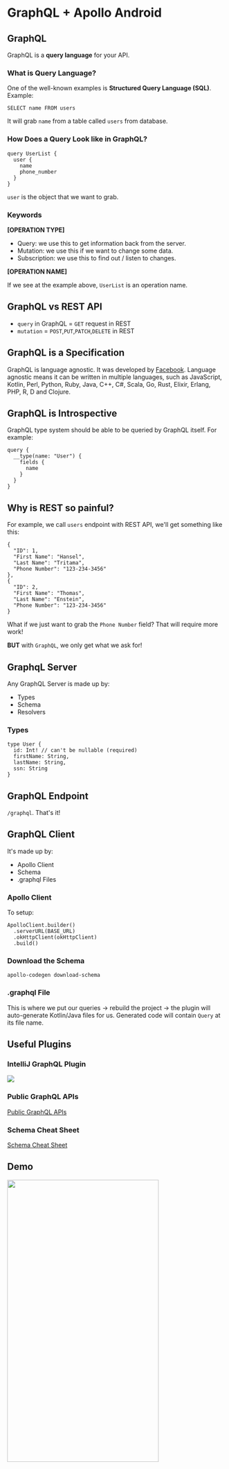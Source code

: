 # GraphQL + Apollo Android

## GraphQL
GraphQL is a **query language** for your API. 

### What is Query Language?
One of the well-known examples is **Structured Query Language (SQL)**.
Example:
```
SELECT name FROM users
```
It will grab `name` from a table called `users` from database.

### How Does a Query Look like in GraphQL?
```
query UserList {
  user {
    name
    phone_number
  }
}
```
`user` is the object that we want to grab.

### Keywords

**[OPERATION TYPE]**
* Query: we use this to get information back from the server.
* Mutation: we use this if we want to change some data.
* Subscription: we use this to find out / listen to changes.

**[OPERATION NAME]**

If we see at the example above, `UserList` is an operation name.

## GraphQL vs REST API

* `query` in GraphQL = `GET` request in REST
* `mutation` = `POST`,`PUT`,`PATCH`,`DELETE` in REST

## GraphQL is a Specification
GraphQL is language agnostic. It was developed by [Facebook](http://spec.graphql.org/draft/). Language agnostic means it can be written in multiple languages, such as JavaScript, Kotlin, Perl, Python, Ruby, Java, C++, C#, Scala, Go, Rust, Elixir, Erlang, PHP, R, D and Clojure.

## GraphQL is Introspective
GraphQL type system should be able to be queried by GraphQL itself.
For example:
```
query {
  __type(name: "User") {
    fields {
      name
    }
  }
}
```

## Why is REST so painful?
For example, we call `users` endpoint with REST API, we'll get something like this:
```
{
  "ID": 1,
  "First Name": "Hansel",
  "Last Name": "Tritama",
  "Phone Number": "123-234-3456"
},
{
  "ID": 2,
  "First Name": "Thomas",
  "Last Name": "Enstein",
  "Phone Number": "123-234-3456"
}
```
What if we just want to grab the `Phone Number` field? That will require more work!

**BUT** with `GraphQL`, we only get what we ask for!

## GraphqL Server
Any GraphQL Server is made up by:

* Types
* Schema
* Resolvers

### Types
```
type User {
  id: Int! // can't be nullable (required)
  firstName: String,
  lastName: String,
  ssn: String
}
```

## GraphQL Endpoint
`/graphql`. That's it!

## GraphQL Client
It's made up by:

* Apollo Client
* Schema
* .graphql Files

### Apollo Client
To setup:
```
ApolloClient.builder()
  .serverURL(BASE_URL)
  .okHttpClient(okHttpClient)
  .build()
```

### Download the Schema
```
apollo-codegen download-schema
```

### .graphql File
This is where we put our queries -> rebuild the project -> the plugin will auto-generate Kotlin/Java files for us.
Generated code will contain `Query` at its file name.

## Useful Plugins

### IntelliJ GraphQL Plugin

<img src="https://user-images.githubusercontent.com/10084360/116491028-c1110b80-a84d-11eb-8767-5d319cb5b60c.png">

### Public GraphQL APIs
[Public GraphQL APIs](https://github.com/APIs-guru/graphql-apis)

### Schema Cheat Sheet
[Schema Cheat Sheet](https://wehavefaces.net/graphql-shorthand-notation-cheatsheet-17cd715861b6)

## Demo
<img src="https://user-images.githubusercontent.com/10084360/116381875-27ece100-a7ca-11eb-99d3-81cab3a6da8f.gif" width="350px" height="650px" />
